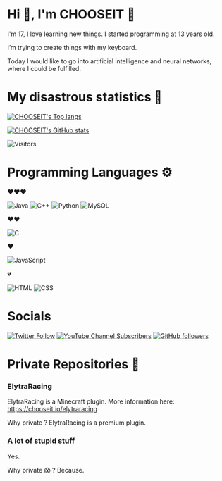#  Hi 👋, I'm CHOOSEIT 🐸 

I'm 17, I love learning new things. I started programming at 13 years old.

I’m trying to create things with my keyboard.

Today I would like to go into artificial intelligence and neural networks, where I could be fulfilled.

 # My disastrous statistics 👀


[![CHOOSEIT's Top langs](https://github-readme-stats.vercel.app/api/top-langs/?username=CHOOSEIT&theme=dark&count_private=true&hide_border=true)](https://github.com/anuraghazra/github-readme-stats)

[![CHOOSEIT's GitHub stats](https://github-readme-stats.vercel.app/api?username=CHOOSEIT&count_private=true&theme=dark&show_icons=true&hide_border=true)](https://github.com/anuraghazra/github-readme-stats)

![Visitors](https://komarev.com/ghpvc/?username=CHOOSEIT&label=Visitors)

# Programming Languages ⚙️

❤❤❤    

![Java](https://img.shields.io/badge/Java-ED8B00?style=for-the-badge&logo=java&logoColor=white)  ![C++](https://img.shields.io/badge/C%2B%2B-00599C?style=for-the-badge&logo=c%2B%2B&logoColor=white) ![Python](https://img.shields.io/badge/Python-14354C?style=for-the-badge&logo=python&logoColor=white) ![MySQL](https://img.shields.io/badge/MySQL-00000F?style=for-the-badge&logo=mysql&logoColor=white)

❤❤   

![C](https://img.shields.io/badge/C-00599C?style=for-the-badge&logo=c&logoColor=white) 

❤ 

![JavaScript](	https://img.shields.io/badge/JavaScript-323330?style=for-the-badge&logo=javascript&logoColor=F7DF1E)

💔

![HTML](https://img.shields.io/badge/HTML-239120?style=for-the-badge&logo=html5&logoColor=white) ![CSS](https://img.shields.io/badge/CSS-239120?&style=for-the-badge&logo=css3&logoColor=whit)

# Socials

[![Twitter Follow](https://img.shields.io/badge/Twitter-1DA1F2?style=for-the-badge&logo=twitter&logoColor=white)](https://chooseit.io/twitter) [![YouTube Channel Subscribers](https://img.shields.io/badge/YouTube-FF0000?style=for-the-badge&logo=youtube&logoColor=white)](https://chooseit.io/youtube) [![GitHub followers](https://img.shields.io/badge/GitHub-100000?style=for-the-badge&logo=github&logoColor=whitee)](https://chooseit.io/github)

# Private Repositories 🧐
### ElytraRacing
ElytraRacing is a Minecraft plugin. More information here: https://chooseit.io/elytraracing

Why private ? ElytraRacing is a premium plugin.

### A lot of stupid stuff
Yes.

Why private 😱 ? Because. 

